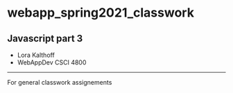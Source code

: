 # webapp_spring2021_classwork
## Javascript part 3
- Lora Kalthoff
- WebAppDev CSCI 4800
---
For general classwork assignements
